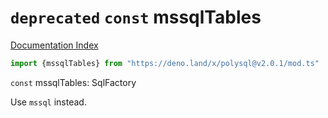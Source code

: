 # `deprecated` `const` mssqlTables

[Documentation Index](../README.md)

```ts
import {mssqlTables} from "https://deno.land/x/polysql@v2.0.1/mod.ts"
```

`const` mssqlTables: SqlFactory

Use `mssql` instead.

